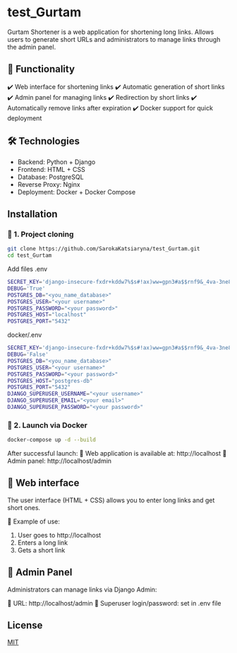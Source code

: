 # test_Gurtam

Gurtam Shortener is a web application for shortening long links.
Allows users to generate short URLs and administrators to manage links through the admin panel.

## 🚀 Functionality
✔️ Web interface for shortening links
✔️ Automatic generation of short links
✔️ Admin panel for managing links
✔️ Redirection by short links
✔️ Automatically remove links after expiration
✔️ Docker support for quick deployment

## 🛠 Technologies
- Backend: Python + Django
- Frontend: HTML + CSS
- Database: PostgreSQL
- Reverse Proxy: Nginx
- Deployment: Docker + Docker Compose

## Installation

### 🔹 1. Project cloning

``` bash
git clone https://github.com/SarokaKatsiaryna/test_Gurtam.git
cd test_Gurtam
```

Add files
.env
```bash
SECRET_KEY='django-insecure-fxdr+kddw7%$s#!ax)ww=gpn3#a$$rnf9&_4va-3ne8auz3igt'
DEBUG='True'
POSTGRES_DB="<you_name_database>"
POSTGRES_USER="<your username>"
POSTGRES_PASSWORD="<your password>"
POSTGRES_HOST="localhost"
POSTGRES_PORT="5432"
```
docker/.env
```bash
SECRET_KEY='django-insecure-fxdr+kddw7%$s#!ax)ww=gpn3#a$$rnf9&_4va-3ne8auz3igt'
DEBUG='False'
POSTGRES_DB="<you_name_database>"
POSTGRES_USER="<your username>"
POSTGRES_PASSWORD="<your password>"
POSTGRES_HOST="postgres-db"
POSTGRES_PORT="5432"
DJANGO_SUPERUSER_USERNAME="<your username>"
DJANGO_SUPERUSER_EMAIL="<your email>"
DJANGO_SUPERUSER_PASSWORD="<your password>"
```

### 🔹 2. Launch via Docker

```bash
docker-compose up -d --build
```

After successful launch:
🔗 Web application is available at: http://localhost
🔑 Admin panel: http://localhost/admin

## 🎨 Web interface

The user interface (HTML + CSS) allows you to enter long links and get short ones.

📌 Example of use:
1. User goes to http://localhost
2. Enters a long link
3. Gets a short link

## 🔑 Admin Panel

Administrators can manage links via Django Admin:

📍 URL: http://localhost/admin
👤 Superuser login/password: set in .env file

## License

[MIT](https://choosealicense.com/licenses/mit/)
